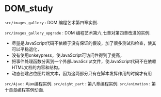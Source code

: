 # DOM_study

`src/images_gallery` : DOM 编程艺术第四章实例.

`src/images_gallery_upgrade` : DOM 编程艺术第六,七章对第四章改进的实例.

- 尽量是JavaScript代码不依赖于没有保证的假设，加了很多测试和检查，使其可以平稳退化，
- 没有使用onkeypress，使JavaScript可访问性得到了提高，
- 把事件处理函数分离到一个外部JavaScript文件，使JavaScript代码不在依赖HTML文档的内容和结构。
- 动态创建占位图片跟文本，因为这两部分只有在脚本发挥作用的时候才有用

`src/Ajax` : Ajax编程实例.
`src/eight_part` :  第八章编程实例.
`src/animation` :  第十章章编程实例动画.